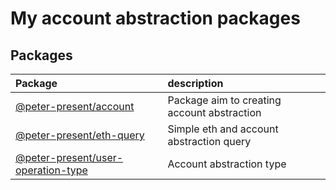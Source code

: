 <h1>
My account abstraction packages
</h1>

## Packages

| Package                                                               | description                                 |
| :-------------------------------------------------------------------- | :------------------------------------------ |
| [@peter-present/account](./packages/account/)                         | Package aim to creating account abstraction |
| [@peter-present/eth-query](./packages/eth-query/)                     | Simple eth and account abstraction query    |
| [@peter-present/user-operation-type](./packages/user-operation-type/) | Account abstraction type                    |
